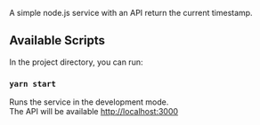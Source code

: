 A simple node.js service with an API return the current timestamp.

## Available Scripts

In the project directory, you can run:

### `yarn start`

Runs the service in the development mode.<br />
The API will be available [http://localhost:3000](http://localhost:3000)
